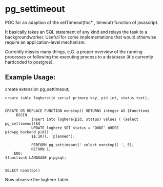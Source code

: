 # pg_settimeout
POC for an adaption of the setTimeout(fnc* , timeout) function of javascript.


It basically takes an SQL statement of any kind and relays the task to a backgroundworker.
Usefull for some implementations that would otherwise require an application-level mechanism.

Currently misses many things, e.G. a proper overview of the running processes or following the 
executing process to a database (it's currently hardcoded to postgres).

## Example Usage:
create extension pg_settimeout;


    create table loghere(id serial primary key, pid int, status text);


    CREATE OR REPLACE FUNCTION nonstop() RETURNS integer AS $function$
         BEGIN
                insert into loghere(pid, status) values ( (select pg_settimeout($$
                UPDATE loghere SET status = 'DONE' WHERE pid=pg_backend_pid() ;      
                $$,10)), 'planned');
                
                PERFORM pg_settimeout(' select nonstop() ', 5);
                RETURN 1;
        END;
    $function$ LANGUAGE plpgsql;


    SELECT nonstop()



Now observe the loghere Table.
